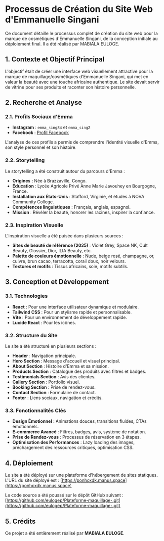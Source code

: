 # Processus de Création du Site Web d'Emmanuelle Singani

Ce document détaille le processus complet de création du site web pour la marque de cosmétiques d'Emmanuelle Singani, de la conception initiale au déploiement final. Il a été réalisé par MABIALA EULOGE.

## 1. Contexte et Objectif Principal

L'objectif était de créer une interface web visuellement attractive pour la marque de maquillage/cosmétiques d'Emmanuelle Singani, qui met en valeur la beauté avec une touche africaine authentique. Le site devait servir de vitrine pour ses produits et raconter son histoire personnelle.

## 2. Recherche et Analyse

### 2.1. Profils Sociaux d'Emma

- **Instagram** : `emma_sing84` et `emma_sing2`
- **Facebook** : [Profil Facebook](https://www.facebook.com/profile.php?id=100008196917547)

L'analyse de ces profils a permis de comprendre l'identité visuelle d'Emma, son style personnel et son histoire.

### 2.2. Storytelling

Le storytelling a été construit autour du parcours d'Emma :

- **Origines** : Née à Brazzaville, Congo.
- **Éducation** : Lycée Agricole Privé Anne Marie Javouhey en Bourgogne, France.
- **Installation aux États-Unis** : Stafford, Virginie, et études à NOVA Community College.
- **Compétences linguistiques** : Français, anglais, espagnol.
- **Mission** : Révéler la beauté, honorer les racines, inspirer la confiance.

### 2.3. Inspiration Visuelle

L'inspiration visuelle a été puisée dans plusieurs sources :

- **Sites de beauté de référence (2025)** : Violet Grey, Space NK, Cult Beauty, Glossier, Dior, ILIA Beauty, etc.
- **Palette de couleurs émotionnelle** : Nude, beige rosé, champagne, or, cuivre, brun cacao, terracotta, corail doux, noir velours.
- **Textures et motifs** : Tissus africains, soie, motifs subtils.

## 3. Conception et Développement

### 3.1. Technologies

- **React** : Pour une interface utilisateur dynamique et modulaire.
- **Tailwind CSS** : Pour un stylisme rapide et personnalisable.
- **Vite** : Pour un environnement de développement rapide.
- **Lucide React** : Pour les icônes.

### 3.2. Structure du Site

Le site a été structuré en plusieurs sections :

- **Header** : Navigation principale.
- **Hero Section** : Message d'accueil et visuel principal.
- **About Section** : Histoire d'Emma et sa mission.
- **Products Section** : Catalogue des produits avec filtres et badges.
- **Testimonials Section** : Avis des clientes.
- **Gallery Section** : Portfolio visuel.
- **Booking Section** : Prise de rendez-vous.
- **Contact Section** : Formulaire de contact.
- **Footer** : Liens sociaux, navigation et crédits.

### 3.3. Fonctionnalités Clés

- **Design Émotionnel** : Animations douces, transitions fluides, CTAs émotionnels.
- **E-commerce Avancé** : Filtres, badges, avis, système de notation.
- **Prise de Rendez-vous** : Processus de réservation en 3 étapes.
- **Optimisation des Performances** : Lazy loading des images, préchargement des ressources critiques, optimisation CSS.

## 4. Déploiement

Le site a été déployé sur une plateforme d'hébergement de sites statiques. L'URL du site déployé est : [https://ponhoxdk.manus.space](https://ponhoxdk.manus.space)

Le code source a été poussé sur le dépôt GitHub suivant : [https://github.com/eulogep/Plateforme-maquillage-.git](https://github.com/eulogep/Plateforme-maquillage-.git)

## 5. Crédits

Ce projet a été entièrement réalisé par **MABIALA EULOGE**.


